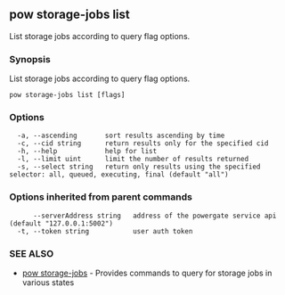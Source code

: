 ## pow storage-jobs list

List storage jobs according to query flag options.

### Synopsis

List storage jobs according to query flag options.

```
pow storage-jobs list [flags]
```

### Options

```
  -a, --ascending       sort results ascending by time
  -c, --cid string      return results only for the specified cid
  -h, --help            help for list
  -l, --limit uint      limit the number of results returned
  -s, --select string   return only results using the specified selector: all, queued, executing, final (default "all")
```

### Options inherited from parent commands

```
      --serverAddress string   address of the powergate service api (default "127.0.0.1:5002")
  -t, --token string           user auth token
```

### SEE ALSO

-   [pow storage-jobs](pow_storage-jobs.md) - Provides commands to query for storage jobs in various states
